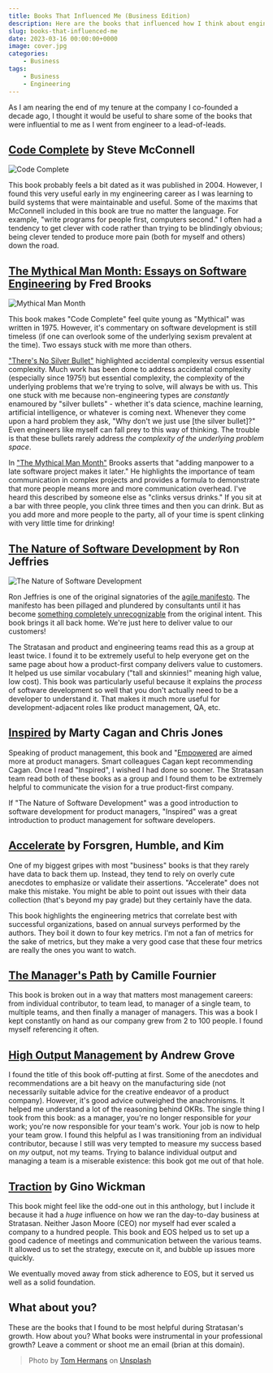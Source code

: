 ```yaml
---
title: Books That Influenced Me (Business Edition)
description: Here are the books that influenced how I think about engineering and business.
slug: books-that-influenced-me
date: 2023-03-16 00:00:00+0000
image: cover.jpg
categories:
    - Business
tags:
    - Business
    - Engineering
---
```


As I am nearing the end of my tenure at the company I co-founded a decade ago, I
thought it would be useful to share some of the books that were influential to
me as I went from engineer to a lead-of-leads.

## [Code Complete](https://www.goodreads.com/book/show/4845.Code_Complete) by Steve McConnell

![Code Complete](code-complete.jpg)

This book probably feels a bit dated as it was published in 2004. However, I
found this very useful early in my engineering career as I was learning to build
systems that were maintainable and useful. Some of the maxims that McConnell
included in this book are true no matter the language. For example, "write
programs for people first, computers second." I often had a tendency to get
clever with code rather than trying to be blindingly obvious; being clever
tended to produce more pain (both for myself and others) down the road.

## [The Mythical Man Month: Essays on Software Engineering](https://www.goodreads.com/book/show/13629.The_Mythical_Man_Month) by Fred Brooks

![Mythical Man Month](mythical-man-month.jpg)

This book makes "Code Complete" feel quite young as "Mythical" was written in 1975. However, it's commentary on software development is still timeless (if one can overlook some of the underlying sexism prevalent at the time). Two essays stuck with me more than others.

["There's No Silver Bullet"](https://en.wikipedia.org/wiki/No_Silver_Bullet) highlighted accidental complexity versus essential complexity. Much work has been done to address accidental complexity (especially since 1975!) but essential complexity, the complexity of the underlying problems that we're trying to solve, will always be with us. This one stuck with me because non-engineering types are _constantly_ enamoured by "silver bullets" - whether it's data science, machine learning, artificial intelligence, or whatever is coming next. Whenever they come upon a hard problem they ask, "Why don't we just use [the silver bullet]?" Even engineers like myself can fall prey to this way of thinking. The trouble is that these bullets rarely address _the complexity of the underlying problem space_.

In ["The Mythical Man Month"](https://en.wikipedia.org/wiki/The_Mythical_Man-Month#The_mythical_man-month) Brooks asserts that "adding manpower to a late software project makes it later." He highlights the importance of team communication in complex projects and provides a formula to demonstrate that more people means more and more communication overhead. I've heard this described by someone else as "clinks versus drinks." If you sit at a bar with three people, you clink three times and then you can drink. But as you add more and more people to the party, all of your time is spent clinking with very little time for drinking!

## [The Nature of Software Development](https://www.goodreads.com/book/show/25254918-the-nature-of-software-development) by Ron Jeffries

![The Nature of Software Development](nature-of-software-development.jpg)

Ron Jeffries is one of the original signatories of the [agile
manifesto](https://agilemanifesto.org/). The manifesto has been pillaged and
plundered by consultants until it has become [something completely
unrecognizable](https://scaledagileframework.com/) from the original intent.
This book brings it all back home. We're just here to deliver value to our
customers!

The Stratasan and product and engineering teams read this as a group at least
twice. I found it to be extremely useful to help everyone get on the same page
about how a product-first company delivers value to customers. It helped us use
similar vocabulary ("tall and skinnies!" meaning high value, low cost). This
book was particularly useful because it explains the _process_ of software
development so well that you don't actually need to be a developer to understand
it. That makes it much more useful for development-adjacent roles like product
management, QA, etc.

## [Inspired](https://www.goodreads.com/book/show/35249663-inspired) by Marty Cagan and Chris Jones

Speaking of product management, this book and "[Empowered](https://www.goodreads.com/book/show/55954021-empowered)
are aimed more at product managers. Smart colleagues Cagan kept recommending
Cagan. Once I read "Inspired", I wished I had done so sooner. The Stratasan team
read both of these books as a group and I found them to be extremely helpful to
communicate the vision for a true product-first company.

If "The Nature of Software Development" was a good introduction to software
development for product managers, "Inspired" was a great introduction to product
management for software developers.

## [Accelerate](https://www.goodreads.com/book/show/35747076-accelerate) by Forsgren, Humble, and Kim

One of my biggest gripes with most "business" books is that they rarely have
data to back them up. Instead, they tend to rely on overly cute anecdotes to
emphasize or validate their assertions. "Accelerate" does not make this mistake.
You might be able to point out issues with their data collection (that's beyond
my pay grade) but they certainly have the data.

This book highlights the engineering metrics that correlate best with successful
organizations, based on annual surveys performed by the authors. They boil it
down to four key metrics. I'm not a fan of metrics for the sake of metrics, but
they make a very good case that these four metrics are really the ones you want
to watch.

## [The Manager's Path](https://www.goodreads.com/book/show/33369254-the-manager-s-path) by Camille Fournier

This book is broken out in a way that matters most management careers: from
individual contributor, to team lead, to manager of a single team, to multiple
teams, and then finally a manager of managers. This was a book I kept constantly
on hand as our company grew from 2 to 100 people. I found myself referencing it
often.

## [High Output Management](https://www.goodreads.com/is/book/show/324750.High_Output_Management) by Andrew Grove

I found the title of this book off-putting at first. Some of the anecdotes and
recommendations are a bit heavy on the manufacturing side (not necessarily
suitable advice for the creative endeavor of a product company). However, it's
good advice outweighed the anachronisms. It helped me understand a lot of the
reasoning behind OKRs. The single thing I took from this book: as a manager,
you're no longer responsible for _your_ work; you're now responsible for your
team's work. Your job is now to help your team grow. I found this helpful as I
was transitioning from an individual contributor, because I still was very
tempted to measure my success based on _my_ output, not my teams. Trying to
balance individual output and managing a team is a miserable existence: this
book got me out of that hole.

## [Traction](https://www.goodreads.com/book/show/18886376-traction) by Gino Wickman

This book might feel like the odd-one out in this anthology, but I include it
because it had a _huge_ influence on how we ran the day-to-day business at Stratasan.
Neither Jason Moore (CEO) nor myself had ever scaled a company to a hundred
people. This book and EOS helped us to set up a good cadence of meetings and
communication between the various teams. It allowed us to set the strategy,
execute on it, and bubble up issues more quickly.

We eventually moved away from stick adherence to EOS, but it served us well as
a solid foundation.

## What about you?

These are the books that I found to be most helpful during Stratasan's growth.
How about you? What books were instrumental in your professional growth? Leave a
comment or shoot me an email (brian at this domain).

> Photo by [Tom Hermans](https://unsplash.com/@tom_hermans) on [Unsplash](https://unsplash.com/photos/9BoqXzEeQqM)
